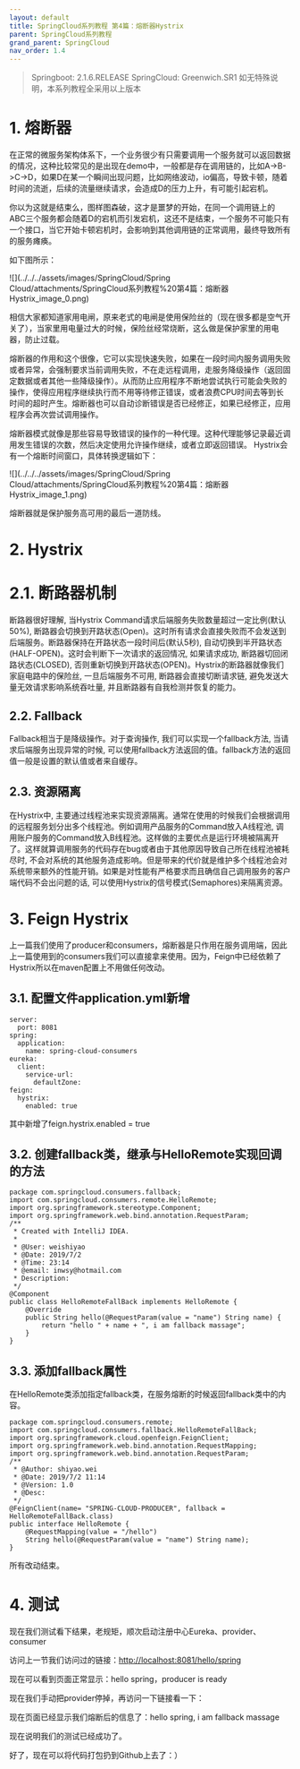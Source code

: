 ```yaml
---
layout: default
title: SpringCloud系列教程 第4篇：熔断器Hystrix
parent: SpringCloud系列教程
grand_parent: SpringCloud
nav_order: 1.4
---
```


> Springboot: 2.1.6.RELEASE
> SpringCloud: Greenwich.SR1
> 如无特殊说明，本系列教程全采用以上版本


# 1. 熔断器

在正常的微服务架构体系下，一个业务很少有只需要调用一个服务就可以返回数据的情况，这种比较常见的是出现在demo中，一般都是存在调用链的，比如A->B->C->D，如果D在某一个瞬间出现问题，比如网络波动，io偏高，导致卡顿，随着时间的流逝，后续的流量继续请求，会造成D的压力上升，有可能引起宕机。

你以为这就是结束么，图样图森破，这才是噩梦的开始，在同一个调用链上的ABC三个服务都会随着D的宕机而引发宕机，这还不是结束，一个服务不可能只有一个接口，当它开始卡顿宕机时，会影响到其他调用链的正常调用，最终导致所有的服务瘫痪。

如下图所示：

![](../../../assets/images/SpringCloud/Spring Cloud/attachments/SpringCloud系列教程%20第4篇：熔断器Hystrix_image_0.png)

相信大家都知道家用电闸，原来老式的电闸是使用保险丝的（现在很多都是空气开关了），当家里用电量过大的时候，保险丝经常烧断，这么做是保护家里的用电器，防止过载。

熔断器的作用和这个很像，它可以实现快速失败，如果在一段时间内服务调用失败或者异常，会强制要求当前调用失败，不在走远程调用，走服务降级操作（返回固定数据或者其他一些降级操作）。从而防止应用程序不断地尝试执行可能会失败的操作，使得应用程序继续执行而不用等待修正错误，或者浪费CPU时间去等到长时间的超时产生。熔断器也可以自动诊断错误是否已经修正，如果已经修正，应用程序会再次尝试调用操作。

熔断器模式就像是那些容易导致错误的操作的一种代理。这种代理能够记录最近调用发生错误的次数，然后决定使用允许操作继续，或者立即返回错误。 Hystrix会有一个熔断时间窗口，具体转换逻辑如下：

![](../../../assets/images/SpringCloud/Spring Cloud/attachments/SpringCloud系列教程%20第4篇：熔断器Hystrix_image_1.png)

熔断器就是保护服务高可用的最后一道防线。

# 2. Hystrix

# 2.1. 断路器机制

断路器很好理解, 当Hystrix Command请求后端服务失败数量超过一定比例(默认50%), 断路器会切换到开路状态(Open)。这时所有请求会直接失败而不会发送到后端服务。断路器保持在开路状态一段时间后(默认5秒), 自动切换到半开路状态(HALF-OPEN)。这时会判断下一次请求的返回情况, 如果请求成功, 断路器切回闭路状态(CLOSED), 否则重新切换到开路状态(OPEN)。Hystrix的断路器就像我们家庭电路中的保险丝, 一旦后端服务不可用, 断路器会直接切断请求链, 避免发送大量无效请求影响系统吞吐量, 并且断路器有自我检测并恢复的能力。

## 2.2. Fallback

Fallback相当于是降级操作。对于查询操作, 我们可以实现一个fallback方法, 当请求后端服务出现异常的时候, 可以使用fallback方法返回的值。fallback方法的返回值一般是设置的默认值或者来自缓存。

## 2.3. 资源隔离

在Hystrix中, 主要通过线程池来实现资源隔离。通常在使用的时候我们会根据调用的远程服务划分出多个线程池。例如调用产品服务的Command放入A线程池, 调用账户服务的Command放入B线程池。这样做的主要优点是运行环境被隔离开了。这样就算调用服务的代码存在bug或者由于其他原因导致自己所在线程池被耗尽时, 不会对系统的其他服务造成影响。但是带来的代价就是维护多个线程池会对系统带来额外的性能开销。如果是对性能有严格要求而且确信自己调用服务的客户端代码不会出问题的话, 可以使用Hystrix的信号模式(Semaphores)来隔离资源。

# 3. Feign Hystrix

上一篇我们使用了producer和consumers，熔断器是只作用在服务调用端，因此上一篇使用到的consumers我们可以直接拿来使用。因为，Feign中已经依赖了Hystrix所以在maven配置上不用做任何改动。

## 3.1. 配置文件application.yml新增

```
server:
  port: 8081
spring:
  application:
    name: spring-cloud-consumers
eureka:
  client:
    service-url:
      defaultZone: 
feign:
  hystrix:
    enabled: true
```

其中新增了feign.hystrix.enabled = true

## 3.2. 创建fallback类，继承与HelloRemote实现回调的方法

```
package com.springcloud.consumers.fallback;
import com.springcloud.consumers.remote.HelloRemote;
import org.springframework.stereotype.Component;
import org.springframework.web.bind.annotation.RequestParam;
/**
 * Created with IntelliJ IDEA.
 *
 * @User: weishiyao
 * @Date: 2019/7/2
 * @Time: 23:14
 * @email: inwsy@hotmail.com
 * Description:
 */
@Component
public class HelloRemoteFallBack implements HelloRemote {
    @Override
    public String hello(@RequestParam(value = "name") String name) {
        return "hello " + name + ", i am fallback massage";
    }
}
```

## 3.3. 添加fallback属性

在HelloRemote类添加指定fallback类，在服务熔断的时候返回fallback类中的内容。

```
package com.springcloud.consumers.remote;
import com.springcloud.consumers.fallback.HelloRemoteFallBack;
import org.springframework.cloud.openfeign.FeignClient;
import org.springframework.web.bind.annotation.RequestMapping;
import org.springframework.web.bind.annotation.RequestParam;
/**
 * @Author: shiyao.wei
 * @Date: 2019/7/2 11:14
 * @Version: 1.0
 * @Desc:
 */
@FeignClient(name= "SPRING-CLOUD-PRODUCER", fallback = HelloRemoteFallBack.class)
public interface HelloRemote {
    @RequestMapping(value = "/hello")
    String hello(@RequestParam(value = "name") String name);
}
```

所有改动结束。

# 4. 测试

现在我们测试看下结果，老规矩，顺次启动注册中心Eureka、provider、consumer

访问上一节我们访问过的链接：[http://localhost:8081/hello/spring](http://localhost:8081/hello/spring)

现在可以看到页面正常显示：hello spring，producer is ready

现在我们手动把provider停掉，再访问一下链接看一下：

现在页面已经显示我们熔断后的信息了：hello spring, i am fallback massage

现在说明我们的测试已经成功了。

好了，现在可以将代码打包扔到Github上去了：）